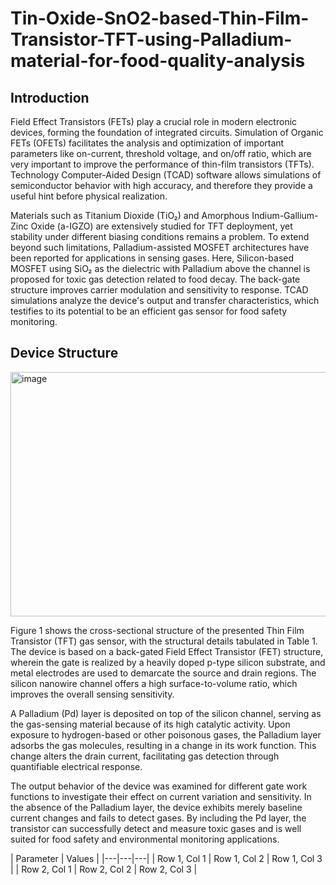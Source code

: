# Tin-Oxide-SnO2-based-Thin-Film-Transistor-TFT-using-Palladium-material-for-food-quality-analysis

## Introduction
Field Effect Transistors (FETs) play a crucial role in modern electronic devices, forming the foundation of integrated circuits. Simulation of Organic FETs (OFETs) facilitates the analysis and optimization of important parameters like on-current, threshold voltage, and on/off ratio, which are very important to improve the performance of thin-film transistors (TFTs). Technology Computer-Aided Design (TCAD) software allows simulations of semiconductor behavior with high accuracy, and therefore they provide a useful hint before physical realization.

Materials such as Titanium Dioxide (TiO₂) and Amorphous Indium-Gallium-Zinc Oxide (a-IGZO) are extensively studied for TFT deployment, yet stability under different biasing conditions remains a problem. To extend beyond such limitations, Palladium-assisted MOSFET architectures have been reported for applications in sensing gases. Here, Silicon-based MOSFET using SiO₂ as the dielectric with Palladium above the channel is proposed for toxic gas detection related to food decay. The back-gate structure improves carrier modulation and sensitivity to response. TCAD simulations analyze the device's output and transfer characteristics, which testifies to its potential to be an efficient gas sensor for food safety monitoring.

## Device Structure
<img width="638" height="391" alt="image" src="https://github.com/user-attachments/assets/9d28a9b7-0fb5-4c0d-9ecf-2c8edc923361" />

Figure 1 shows the cross-sectional structure of the presented Thin Film Transistor (TFT) gas sensor, with the structural details tabulated in Table 1. The device is based on a back-gated Field Effect Transistor (FET) structure, wherein the gate is realized by a heavily doped p-type silicon substrate, and metal electrodes are used to demarcate the source and drain regions. The silicon nanowire channel offers a high surface-to-volume ratio, which improves the overall sensing sensitivity.

A Palladium (Pd) layer is deposited on top of the silicon channel, serving as the gas-sensing material because of its high catalytic activity. Upon exposure to hydrogen-based or other poisonous gases, the Palladium layer adsorbs the gas molecules, resulting in a change in its work function. This change alters the drain current, facilitating gas detection through quantifiable electrical response.

The output behavior of the device was examined for different gate work functions to investigate their effect on current variation and sensitivity. In the absence of the Palladium layer, the device exhibits merely baseline current changes and fails to detect gases. By including the Pd layer, the transistor can successfully detect and measure toxic gases and is well suited for food safety and environmental monitoring applications.

| Parameter | Values |
|---|---|---|
| Row 1, Col 1 | Row 1, Col 2 | Row 1, Col 3 |
| Row 2, Col 1 | Row 2, Col 2 | Row 2, Col 3 |
